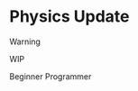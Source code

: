 # Physics Update

> [!WARNING]
> WIP

<span class="badge text-bg-primary">Beginner</span>
<span class="badge text-bg-success">Programmer</span>